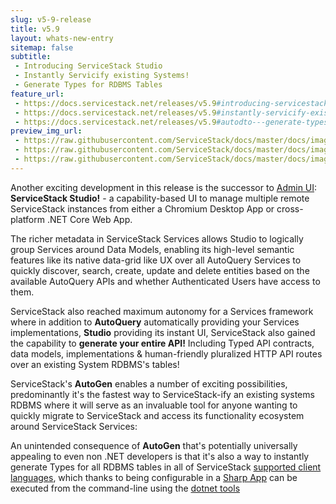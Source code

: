```yaml
---
slug: v5-9-release
title: v5.9
layout: whats-new-entry
sitemap: false
subtitle: 
 - Introducing ServiceStack Studio
 - Instantly Servicify existing Systems!
 - Generate Types for RDBMS Tables
feature_url: 
 - https://docs.servicestack.net/releases/v5.9#introducing-servicestack-studio
 - https://docs.servicestack.net/releases/v5.9#instantly-servicify-existing-systems
 - https://docs.servicestack.net/releases/v5.9#autodto---generate-types-for-rdbms-tables
preview_img_url: 
 - https://raw.githubusercontent.com/ServiceStack/docs/master/docs/images/release-notes/v5.9/studio-home.png
 - https://raw.githubusercontent.com/ServiceStack/docs/master/docs/images/svg/servicify.svg
 - https://raw.githubusercontent.com/ServiceStack/docs/master/docs/images/release-notes/v5.9/autodto-youtube.png
---
```

Another exciting development in this release is the successor to [Admin UI](https://github.com/ServiceStack/Admin):
**ServiceStack Studio!** - a capability-based UI to manage multiple remote ServiceStack instances from either a Chromium Desktop App
or cross-platform .NET Core Web App.

The richer metadata in ServiceStack Services allows Studio to logically group Services around Data Models, enabling its high-level
semantic features like its native data-grid like UX over all AutoQuery Services to quickly discover, search, create, update and
delete entities based on the available AutoQuery APIs and whether Authenticated Users have access to them.

<!--separator-->

ServiceStack also reached maximum autonomy for a Services framework where in addition to **AutoQuery** automatically providing your Services implementations,
**Studio** providing its instant UI, ServiceStack also gained the capability to **generate your entire API!** Including Typed API contracts,
data models, implementations & human-friendly pluralized HTTP API routes over an existing System RDBMS's tables!

ServiceStack's **AutoGen** enables a number of exciting possibilities, predominantly it's the fastest way to ServiceStack-ify an
existing systems RDBMS where it will serve as an invaluable tool for anyone wanting to quickly migrate to ServiceStack and access its
functionality ecosystem around ServiceStack Services:

<!--separator-->

An unintended consequence of **AutoGen** that's potentially universally appealing to even non .NET developers is that it's also a way to instantly
generate Types for all RDBMS tables in all of ServiceStack [supported client languages](https://docs.servicestack.net/add-servicestack-reference),
which thanks to being configurable in a [Sharp App](https://sharpscript.net/docs/sharp-apps) can be executed from the command-line using
the [dotnet tools](https://docs.servicestack.net/dotnet-tool)